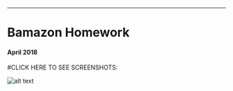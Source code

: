 -----------------------------------------
# Bamazon Homework

#### April 2018 


#CLICK HERE TO SEE SCREENSHOTS:

![alt text](SCREENSHOTS)


